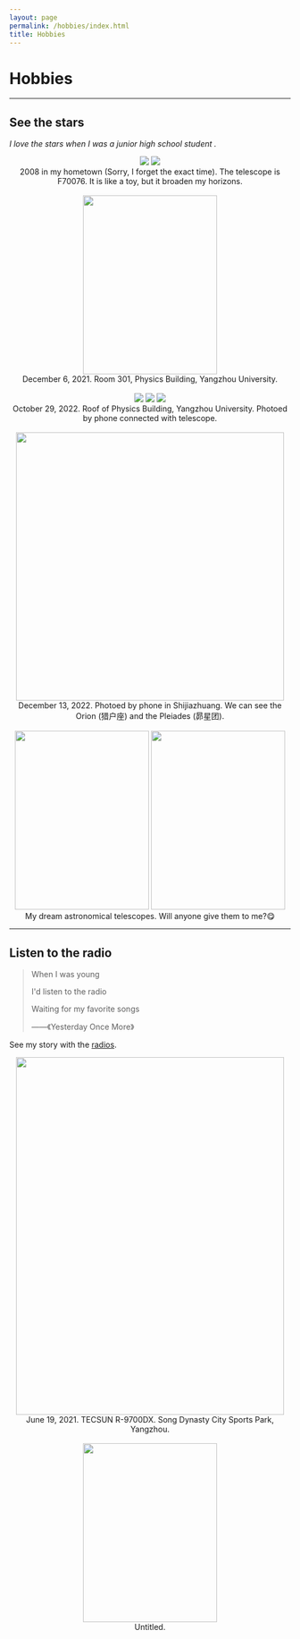 ```yaml
---
layout: page
permalink: /hobbies/index.html
title: Hobbies
---
```


# Hobbies

---

## See the stars

*I love the stars when I was a junior high school student .*

<center>
<div class="second">
<img src="/images/hobbies/star/star--F70076.jpg">
<img src="/images/hobbies/star/star--moon2008.jpg">
</div>
</center>

<center>2008 in my hometown (Sorry, I forget the exact time). The telescope is F70076. It is like a toy, but it broaden my horizons.</center>

<br>

<center>
<img src="/images/hobbies/star/star--telescope--1.jpg" width="240" height="320">
</center>

<center>
December 6, 2021. Room 301, Physics Building, Yangzhou University.    
</center>   

<br/>

<center>
<div class="third">
<img src="/images/hobbies/star/star--friends--1.jpg">
<img src="/images/hobbies/star/star--Saturn--1.jpg">
<img src="/images/hobbies/star/star--Jupiter--1.jpg">
</div>
</center>

<center>October 29, 2022. Roof of Physics Building, Yangzhou University. Photoed by phone connected with telescope.</center>

<br>

<center>
<img src="/images/hobbies/star/star--XWZZ.jpg" width="480" height="480">
</center>

<center>
December 13, 2022. Photoed by phone in Shijiazhuang. We can see the Orion (猎户座) and the Pleiades (昴星团).
</center>  

<br>

<center>
<div class="second">
<img src="/images/hobbies/star/star--dream1.jpg" width="240" height="320">
<img src="/images/hobbies/star/star--dream2.jpg" width="240" height="320">
</div>
</center>

<center>My dream astronomical telescopes. Will anyone give them to me?😋</center>


<hr>

## Listen to the radio

>When I was young
>
>I'd listen to the radio
>
>Waiting for my favorite songs
>
> ——《Yesterday Once More》

See my story with the [radios](https://wxj-gravity.github.io/essays/stories%20with%20radio/index.html).

<center>
<img src="/images/hobbies/radio/radio--1.jpg" width="480" height="640">
</center>

<center>
June 19, 2021. TECSUN R-9700DX. Song Dynasty City Sports Park, Yangzhou.
</center>

<br>

<center>
<img src="/images/hobbies/radio/radio--untitled.jpg" width="240" height="320">
</center>

<center>
Untitled.
</center>


